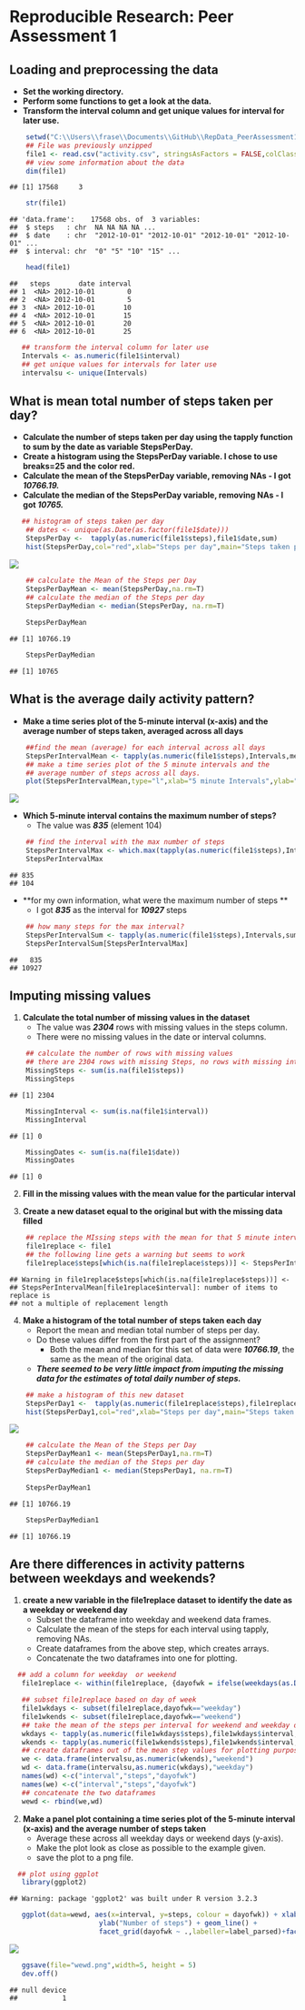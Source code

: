 # Reproducible Research: Peer Assessment 1


## Loading and preprocessing the data

- **Set the working directory.**
- **Perform some functions to get a look at the data.**
- **Transform the interval column and get unique values for interval for later use.**

```r
    setwd("C:\\Users\\frase\\Documents\\GitHub\\RepData_PeerAssessment1")
    ## File was previously unzipped
    file1 <- read.csv("activity.csv", stringsAsFactors = FALSE,colClasses = "character" ,na.strings = "NA" )
    ## view some information about the data
    dim(file1)
```

```
## [1] 17568     3
```

```r
    str(file1)
```

```
## 'data.frame':	17568 obs. of  3 variables:
##  $ steps   : chr  NA NA NA NA ...
##  $ date    : chr  "2012-10-01" "2012-10-01" "2012-10-01" "2012-10-01" ...
##  $ interval: chr  "0" "5" "10" "15" ...
```

```r
    head(file1)
```

```
##   steps       date interval
## 1  <NA> 2012-10-01        0
## 2  <NA> 2012-10-01        5
## 3  <NA> 2012-10-01       10
## 4  <NA> 2012-10-01       15
## 5  <NA> 2012-10-01       20
## 6  <NA> 2012-10-01       25
```

```r
   ## transform the interval column for later use
   Intervals <- as.numeric(file1$interval)   
   ## get unique values for intervals for later use
   intervalsu <- unique(Intervals)
```


## What is mean total number of steps taken per day?

- **Calculate the number of steps taken per day using the tapply function to sum by the date as variable StepsPerDay.**
- **Create a histogram using the StepsPerDay variable. I chose to use breaks=25 and the color red.**
- **Calculate the mean of the StepsPerDay variable, removing NAs - I got *10766.19.***
- **Calculate the median of the StepsPerDay variable, removing NAs - I got *10765.***


```r
   ## histogram of steps taken per day
    ## dates <- unique(as.Date(as.factor(file1$date)))
    StepsPerDay <-  tapply(as.numeric(file1$steps),file1$date,sum)
    hist(StepsPerDay,col="red",xlab="Steps per day",main="Steps taken per Day",breaks=25)   
```

![](PA1_template_files/figure-html/unnamed-chunk-2-1.png)

```r
    ## calculate the Mean of the Steps per Day
    StepsPerDayMean <- mean(StepsPerDay,na.rm=T)
    ## calculate the median of the Steps per day
    StepsPerDayMedian <- median(StepsPerDay, na.rm=T)
    
    StepsPerDayMean
```

```
## [1] 10766.19
```

```r
    StepsPerDayMedian
```

```
## [1] 10765
```

## What is the average daily activity pattern?

- **Make a time series plot of the 5-minute interval (x-axis) and the average number of steps taken, averaged across all days**


```r
    ##find the mean (average) for each interval across all days
    StepsPerIntervalMean <- tapply(as.numeric(file1$steps),Intervals,mean,na.rm=T)
    ## make a time series plot of the 5 minute intervals and the 
    ## average number of steps across all days.
    plot(StepsPerIntervalMean,type="l",xlab="5 minute Intervals",ylab="Mean of Steps per Interval")
```

![](PA1_template_files/figure-html/unnamed-chunk-3-1.png)

- **Which 5-minute interval contains the maximum number of steps?**
  - The value was ***835*** (element 104) 


```r
    ## find the interval with the max number of steps
    StepsPerIntervalMax <- which.max(tapply(as.numeric(file1$steps),Intervals,sum,na.rm=T))
    StepsPerIntervalMax
```

```
## 835 
## 104
```

- **for my own information, what were the maximum number of steps **
  - I got ***835*** as the interval for ***10927*** steps


```r
    ## how many steps for the max interval?
    StepsPerIntervalSum <- tapply(as.numeric(file1$steps),Intervals,sum,na.rm=T)
    StepsPerIntervalSum[StepsPerIntervalMax]
```

```
##   835 
## 10927
```


## Imputing missing values

1. **Calculate the total number of missing values in the dataset**
   - The value was ***2304*** rows with missing values in the steps column.
   - There were no missing values in the date or interval columns.


```r
    ## calculate the number of rows with missing values
    ## there are 2304 rows with missing Steps, no rows with missing interval or date
    MissingSteps <- sum(is.na(file1$steps))
    MissingSteps
```

```
## [1] 2304
```

```r
    MissingInterval <- sum(is.na(file1$interval))
    MissingInterval
```

```
## [1] 0
```

```r
    MissingDates <- sum(is.na(file1$date))
    MissingDates
```

```
## [1] 0
```
  
2. **Fill in the missing values with the mean value for the particular interval**

3. **Create a new dataset equal to the original but with the missing data filled**  

```r
    ## replace the MIssing steps with the mean for that 5 minute interval
    file1replace <- file1
    ## the following line gets a warning but seems to work
    file1replace$steps[which(is.na(file1replace$steps))] <- StepsPerIntervalMean[file1replace$interval]
```

```
## Warning in file1replace$steps[which(is.na(file1replace$steps))] <-
## StepsPerIntervalMean[file1replace$interval]: number of items to replace is
## not a multiple of replacement length
```

 4. **Make a histogram of the total number of steps taken each day**
    - Report the mean and median total number of steps per day.
    - Do these values differ from the first part of the assignment?
      - Both the mean and median for this set of data were ***10766.19***, the same as the mean of the original data.
    - ***There seemed to be very little impact from imputing the missing data for the estimates of total daily number of steps.***


```r
    ## make a histogram of this new dataset
    StepsPerDay1 <-  tapply(as.numeric(file1replace$steps),file1replace$date,sum)
    hist(StepsPerDay1,col="red",xlab="Steps per day",main="Steps taken per Day",breaks=25)   
```

![](PA1_template_files/figure-html/unnamed-chunk-8-1.png)

```r
    ## calculate the Mean of the Steps per Day
    StepsPerDayMean1 <- mean(StepsPerDay1,na.rm=T)
    ## calculate the median of the Steps per day
    StepsPerDayMedian1 <- median(StepsPerDay1, na.rm=T)
    
    StepsPerDayMean1
```

```
## [1] 10766.19
```

```r
    StepsPerDayMedian1
```

```
## [1] 10766.19
```
         
## Are there differences in activity patterns between weekdays and weekends?
 
 1. **create a new variable in the file1replace dataset to identify the date as a weekday or weekend day**
    - Subset the dataframe into weekday and weekend data frames.
    - Calculate the mean of the steps for each interval using tapply, removing NAs.
    - Create dataframes from the above step, which creates arrays.
    - Concatenate the two dataframes into one for plotting.
 

```r
  ## add a column for weekday  or weekend 
   file1replace <- within(file1replace, {dayofwk = ifelse(weekdays(as.Date(date,"%Y-%m-%d")) == "Saturday" | weekdays(as.Date(date,"%Y-%m-%d")) == "Sunday","weekend","weekday")})

   ## subset file1replace based on day of week
   file1wkdays <- subset(file1replace,dayofwk=="weekday")
   file1wkends <- subset(file1replace,dayofwk=="weekend")
   ## take the mean of the steps per interval for weekend and weekday dataframes
   wkdays <- tapply(as.numeric(file1wkdays$steps),file1wkdays$interval,mean,na.rm=TRUE)
   wkends <- tapply(as.numeric(file1wkends$steps),file1wkends$interval,mean,na.rm=TRUE)
   ## create dataframes out of the mean step values for plotting purposes
   we <- data.frame(intervalsu,as.numeric(wkends),"weekend")
   wd <- data.frame(intervalsu,as.numeric(wkdays),"weekday")
   names(wd) <-c("interval","steps","dayofwk")
   names(we) <-c("interval","steps","dayofwk")
   ## concatenate the two dataframes
   wewd <- rbind(we,wd)
```

 2. **Make a panel plot containing a time series plot of the 5-minute interval (x-axis) and the average number of steps taken**
    - Average these across all weekday days or weekend days (y-axis).
    - Make the plot look as close as possible to the example given.
    - save the plot to a png file.


```r
  ## plot using ggplot
   library(ggplot2)
```

```
## Warning: package 'ggplot2' was built under R version 3.2.3
```

```r
   ggplot(data=wewd, aes(x=interval, y=steps, colour = dayofwk)) + xlab("Interval")+ 
                      ylab("Number of steps") + geom_line() +
                      facet_grid(dayofwk ~ .,labeller=label_parsed)+facet_wrap(~ dayofwk,ncol=1)
```

![](PA1_template_files/figure-html/unnamed-chunk-10-1.png)

```r
   ggsave(file="wewd.png",width=5, height = 5)
   dev.off()
```

```
## null device 
##           1
```

